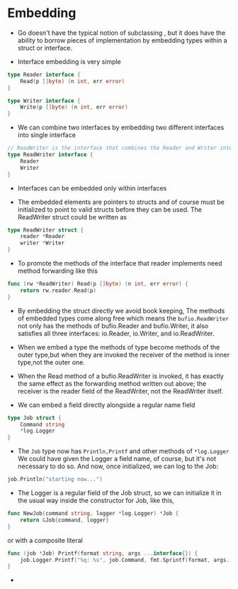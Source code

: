 # Embedding

- Go doesn't have the typical notion of subclassing , but it does have the ability to borrow pieces of implementation by embedding types within a struct or interface.

- Interface embedding is very simple

```go
type Reader interface {
    Read(p []byte) (n int, err error)
}

type Writer interface {
    Write(p []byte) (n int, err error)
}
```

- We can combine two interfaces by embedding two different interfaces into single interface

```go
// ReadWriter is the interface that combines the Reader and Writer interfaces.
type ReadWriter interface {
    Reader
    Writer
}
```

- Interfaces can be embedded only within interfaces

- The embedded elements are pointers to structs and of course must be initialized to point to valid structs before they can be used. The ReadWriter struct could be written as

```go
type ReadWriter struct {
    reader *Reader
    writer *Writer
}
```

- To promote the methods of the interface that reader implements need method forwarding like this

```go
func (rw *ReadWriter) Read(p []byte) (n int, err error) {
    return rw.reader.Read(p)
}
```

- By embedding the struct directly we avoid book keeping, The methods  of embedded types come along free which means the ``bufio.ReadWriter`` not only has the methods of bufio.Reader and bufio.Writer, it also satisfies all three interfaces: io.Reader, io.Writer, and io.ReadWriter.

- When we embed a type the methods of type become methods of the outer type,but when they are invoked the receiver of the method is inner type,not the outer one.

- When the Read method of a bufio.ReadWriter is invoked, it has exactly the same effect as the forwarding method written out above; the receiver is the reader field of the ReadWriter, not the ReadWriter itself.

- We can embed a field directly alongside a regular name field

```go
type Job struct {
    Command string
    *log.Logger
}
```

- The ``Job`` type now has  ``Println,Printf`` and other methods of ``*log.Logger``  We could have given the Logger a field name, of course, but it's not necessary to do so. And now, once initialized, we can log to the Job:

```go
job.Println("starting now...")
```

- The Logger is a regular field of the Job struct, so we can initialize it in the usual way inside the constructor for Job, like this,

```go
func NewJob(command string, logger *log.Logger) *Job {
    return &Job{command, logger}
}
```
or with a composite literal

```go
func (job *Job) Printf(format string, args ...interface{}) {
    job.Logger.Printf("%q: %s", job.Command, fmt.Sprintf(format, args...))
}
```

- 